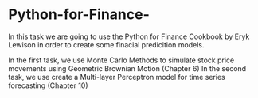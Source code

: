 # Python-for-Finance-

In this task we are going to use the Python for Finance Cookbook by Eryk Lewison in order to create some finacial predicition models. 

In the first task, we use Monte Carlo Methods to simulate stock price movements using Geometric Brownian Motion (Chapter 6)
In the second task, we use create a Multi-layer Perceptron model for time series forecasting (Chapter 10)
